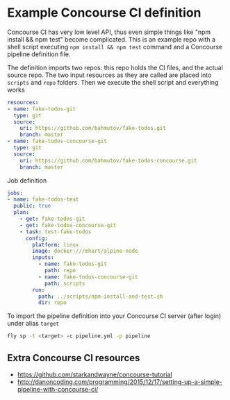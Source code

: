 # Example Concourse CI definition

Concourse CI has very low level API, thus even simple things
like "npm install && npm test" become complicated. This is an example
repo with a shell script executing `npm install && npm test` command
and a Concourse pipeline definition file.

The definition imports two repos: this repo holds the CI files,
and the actual source repo. The two input resources as they are called
are placed into `scripts` and `repo` folders. Then we execute the
shell script and everything works

```yaml
resources:
- name: fake-todos-git
  type: git
  source:
    uri: https://github.com/bahmutov/fake-todos.git
    branch: master
- name: fake-todos-concourse-git
  type: git
  source:
    uri: https://github.com/bahmutov/fake-todos-concourse.git
    branch: master
```

Job definition

```yaml
jobs:
- name: fake-todos-test
  public: true
  plan:
    - get: fake-todos-git
    - get: fake-todos-concourse-git
    - task: test-fake-todos
      config:
        platform: linux
        image: docker:///mhart/alpine-node
        inputs:
          - name: fake-todos-git
            path: repo
          - name: fake-todos-concourse-git
            path: scripts
        run:
          path: ../scripts/npm-install-and-test.sh
          dir: repo
```

To import the pipeline definition into your Concourse CI server (after login)
under alias `target`

```sh
fly sp -t <target> -c pipeline.yml -p pipeline
```

## Extra Concourse CI resources

- https://github.com/starkandwayne/concourse-tutorial
- http://danoncoding.com/programming/2015/12/17/setting-up-a-simple-pipeline-with-concourse-ci/
